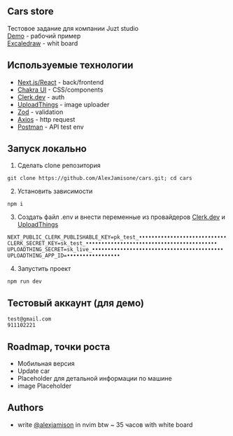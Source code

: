 ## Cars store

Тестовое задание для компании Juzt studio\
[Demo](https://cars-wine-phi.vercel.app/) - рабочий пример\
[Excaledraw](https://excalidraw.com/#json=gYv_1x2XQowHI_wM-e0ak,R7pE_Ves8V7p6umwbOIhzQ) - whit board

## Используемые технологии

-   [Next.js/React](https://nextjs.org/) - back/frontend
-   [Chakra UI](https://chakra-ui.com/) - CSS/components
-   [Clerk.dev](https://clerk.com/) - auth
-   [UploadThings](https://uploadthing.com/) - image uploader
-   [Zod](https://zod.dev/) - validation
-   [Axios](https://axios-http.com/docs/intro) - http request
-   [Postman](https://www.postman.com/) - API test env

## Запуск локально

1. Сделать clone репозитория

```
git clone https://github.com/AlexJamisone/cars.git; cd cars
```

2. Установить зависимости

```
npm i
```

3. Создать файл .env и внести переменные из провайдеров [Clerk.dev](https://clerk.com/) и [UploadThings](https://uploadthing.com/)

```
NEXT_PUBLIC_CLERK_PUBLISHABLE_KEY=pk_test_••••••••••••••••••••••••••••
CLERK_SECRET_KEY=sk_test_••••••••••••••••••••••••••••••••••••••••••
UPLOADTHING_SECRET=sk_live_••••••••••••••••••••••••••••••••••••••••••
UPLOADTHING_APP_ID=•••••••••••••••••
```

4. Запустить проект

```
npm run dev
```

## Тестовый аккаунт (для демо)

```
test@gmail.com
911102221
```

## Roadmap, точки роста

-   Мобильная версия
-   Update car
-   Placeholder для детальной информации по машине
-   image Placeholder

## Authors

-   write [@alexjamison](https://t.me/alexjamison) in nvim btw ~ 35 часов with white board
